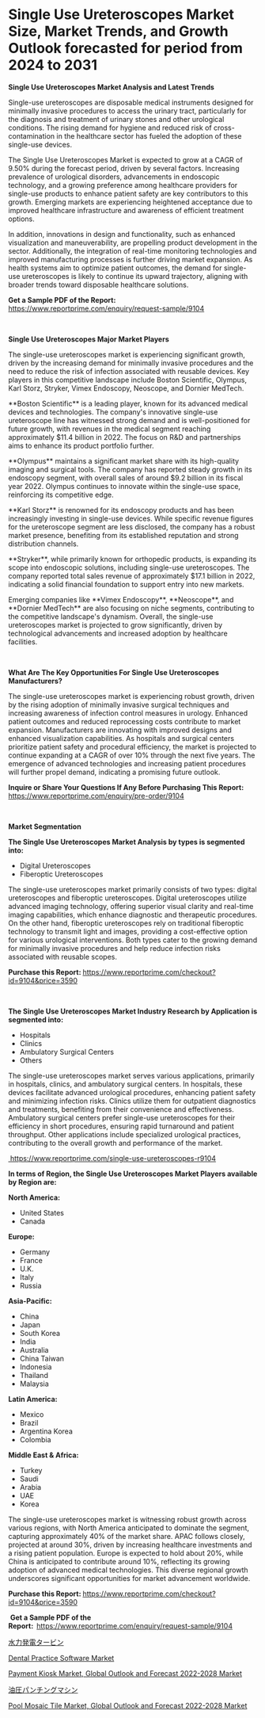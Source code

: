 <p><h1>Single Use Ureteroscopes Market Size, Market Trends, and Growth Outlook forecasted for period from 2024 to 2031</h1></p><p><strong>Single Use Ureteroscopes Market Analysis and Latest Trends</strong></p>
<p><p>Single-use ureteroscopes are disposable medical instruments designed for minimally invasive procedures to access the urinary tract, particularly for the diagnosis and treatment of urinary stones and other urological conditions. The rising demand for hygiene and reduced risk of cross-contamination in the healthcare sector has fueled the adoption of these single-use devices. </p><p>The Single Use Ureteroscopes Market is expected to grow at a CAGR of 9.50% during the forecast period, driven by several factors. Increasing prevalence of urological disorders, advancements in endoscopic technology, and a growing preference among healthcare providers for single-use products to enhance patient safety are key contributors to this growth. Emerging markets are experiencing heightened acceptance due to improved healthcare infrastructure and awareness of efficient treatment options. </p><p>In addition, innovations in design and functionality, such as enhanced visualization and maneuverability, are propelling product development in the sector. Additionally, the integration of real-time monitoring technologies and improved manufacturing processes is further driving market expansion. As health systems aim to optimize patient outcomes, the demand for single-use ureteroscopes is likely to continue its upward trajectory, aligning with broader trends toward disposable healthcare solutions.</p></p>
<p><strong>Get a Sample PDF of the Report:&nbsp;</strong> <a href="https://www.reportprime.com/enquiry/request-sample/9104">https://www.reportprime.com/enquiry/request-sample/9104</a></p>
<p>&nbsp;</p>
<p><strong>Single Use Ureteroscopes Major Market Players</strong></p>
<p><p>The single-use ureteroscopes market is experiencing significant growth, driven by the increasing demand for minimally invasive procedures and the need to reduce the risk of infection associated with reusable devices. Key players in this competitive landscape include Boston Scientific, Olympus, Karl Storz, Stryker, Vimex Endoscopy, Neoscope, and Dornier MedTech.</p><p>**Boston Scientific** is a leading player, known for its advanced medical devices and technologies. The company's innovative single-use ureteroscope line has witnessed strong demand and is well-positioned for future growth, with revenues in the medical segment reaching approximately $11.4 billion in 2022. The focus on R&D and partnerships aims to enhance its product portfolio further.</p><p>**Olympus** maintains a significant market share with its high-quality imaging and surgical tools. The company has reported steady growth in its endoscopy segment, with overall sales of around $9.2 billion in its fiscal year 2022. Olympus continues to innovate within the single-use space, reinforcing its competitive edge.</p><p>**Karl Storz** is renowned for its endoscopy products and has been increasingly investing in single-use devices. While specific revenue figures for the ureteroscope segment are less disclosed, the company has a robust market presence, benefiting from its established reputation and strong distribution channels.</p><p>**Stryker**, while primarily known for orthopedic products, is expanding its scope into endoscopic solutions, including single-use ureteroscopes. The company reported total sales revenue of approximately $17.1 billion in 2022, indicating a solid financial foundation to support entry into new markets.</p><p>Emerging companies like **Vimex Endoscopy**, **Neoscope**, and **Dornier MedTech** are also focusing on niche segments, contributing to the competitive landscape's dynamism. Overall, the single-use ureteroscopes market is projected to grow significantly, driven by technological advancements and increased adoption by healthcare facilities.</p></p>
<p>&nbsp;</p>
<p><strong>What Are The Key Opportunities For Single Use Ureteroscopes Manufacturers?</strong></p>
<p><p>The single-use ureteroscopes market is experiencing robust growth, driven by the rising adoption of minimally invasive surgical techniques and increasing awareness of infection control measures in urology. Enhanced patient outcomes and reduced reprocessing costs contribute to market expansion. Manufacturers are innovating with improved designs and enhanced visualization capabilities. As hospitals and surgical centers prioritize patient safety and procedural efficiency, the market is projected to continue expanding at a CAGR of over 10% through the next five years. The emergence of advanced technologies and increasing patient procedures will further propel demand, indicating a promising future outlook.</p></p>
<p><strong>Inquire or Share Your Questions If Any Before Purchasing This Report:</strong> <a href="https://www.reportprime.com/enquiry/pre-order/9104">https://www.reportprime.com/enquiry/pre-order/9104</a></p>
<p>&nbsp;</p>
<p><strong>Market Segmentation</strong></p>
<p><strong>The Single Use Ureteroscopes Market Analysis by types is segmented into:</strong></p>
<p><ul><li>Digital Ureteroscopes</li><li>Fiberoptic Ureteroscopes</li></ul></p>
<p><p>The single-use ureteroscopes market primarily consists of two types: digital ureteroscopes and fiberoptic ureteroscopes. Digital ureteroscopes utilize advanced imaging technology, offering superior visual clarity and real-time imaging capabilities, which enhance diagnostic and therapeutic procedures. On the other hand, fiberoptic ureteroscopes rely on traditional fiberoptic technology to transmit light and images, providing a cost-effective option for various urological interventions. Both types cater to the growing demand for minimally invasive procedures and help reduce infection risks associated with reusable scopes.</p></p>
<p><strong>Purchase this Report:&nbsp;</strong><a href="https://www.reportprime.com/checkout?id=9104&price=3590">https://www.reportprime.com/checkout?id=9104&price=3590</a></p>
<p>&nbsp;</p>
<p><strong>The Single Use Ureteroscopes Market Industry Research by Application is segmented into:</strong></p>
<p><ul><li>Hospitals</li><li>Clinics</li><li>Ambulatory Surgical Centers</li><li>Others</li></ul></p>
<p><p>The single-use ureteroscopes market serves various applications, primarily in hospitals, clinics, and ambulatory surgical centers. In hospitals, these devices facilitate advanced urological procedures, enhancing patient safety and minimizing infection risks. Clinics utilize them for outpatient diagnostics and treatments, benefiting from their convenience and effectiveness. Ambulatory surgical centers prefer single-use ureteroscopes for their efficiency in short procedures, ensuring rapid turnaround and patient throughput. Other applications include specialized urological practices, contributing to the overall growth and performance of the market.</p></p>
<p><a href="https://www.reportprime.com/single-use-ureteroscopes-r9104">&nbsp;https://www.reportprime.com/single-use-ureteroscopes-r9104</a></p>
<p><strong>In terms of Region, the Single Use Ureteroscopes Market Players available by Region are:</strong></p>
<p>
    <p> <strong> North America: </strong>
        <ul>
            <li>United States</li>
            <li>Canada</li>
        </ul>
        </p> 
    <p> <strong> Europe: </strong>
        <ul>
            <li>Germany</li>
            <li>France</li>
            <li>U.K.</li>
            <li>Italy</li>
            <li>Russia</li>
        </ul>
        </p> 
    <p> <strong> Asia-Pacific: </strong>
        <ul>
            <li>China</li>
            <li>Japan</li>
            <li>South Korea</li>
            <li>India</li>
            <li>Australia</li>
            <li>China Taiwan</li>
            <li>Indonesia</li>
            <li>Thailand</li>
            <li>Malaysia</li>
        </ul>
        </p> 
    <p> <strong> Latin America: </strong>
        <ul>
            <li>Mexico</li>
            <li>Brazil</li>
            <li>Argentina Korea</li>
            <li>Colombia</li>
        </ul>
        </p> 
    <p> <strong> Middle East & Africa: </strong>
        <ul>
            <li>Turkey</li>
            <li>Saudi</li>
            <li>Arabia</li>
            <li>UAE</li>
            <li>Korea</li>
        </ul>
    </p>
    </p>
<p><p>The single-use ureteroscopes market is witnessing robust growth across various regions, with North America anticipated to dominate the segment, capturing approximately 40% of the market share. APAC follows closely, projected at around 30%, driven by increasing healthcare investments and a rising patient population. Europe is expected to hold about 20%, while China is anticipated to contribute around 10%, reflecting its growing adoption of advanced medical technologies. This diverse regional growth underscores significant opportunities for market advancement worldwide.</p></p>
<p><strong>Purchase this Report: </strong><a href="https://www.reportprime.com/checkout?id=9104&price=3590">https://www.reportprime.com/checkout?id=9104&price=3590</a></p>
<p>&nbsp;<strong>Get a Sample PDF of the Report:&nbsp;&nbsp;</strong><a href="https://www.reportprime.com/enquiry/request-sample/9104">https://www.reportprime.com/enquiry/request-sample/9104</a></p>
<p><strong></strong></p>
<p><p><a href="https://medium.com/@charm854/hydropower-turbines-market-%E3%81%AE%E3%82%B0%E3%83%AD%E3%83%BC%E3%83%90%E3%83%AB%E5%B8%82%E5%A0%B4%E6%A6%82%E8%A6%81%E3%81%AF-%E4%B8%96%E7%95%8C%E3%81%8A%E3%82%88%E3%81%B3%E4%B8%BB%E8%A6%81%E5%B8%82%E5%A0%B4%E3%81%AB%E3%81%8A%E3%81%91%E3%82%8B%E6%A5%AD%E7%95%8C%E3%81%AB%E5%BD%B1%E9%9F%BF%E3%82%92%E4%B8%8E%E3%81%88%E3%82%8B%E4%B8%BB%E8%A6%81%E3%81%AA%E3%83%88%E3%83%AC%E3%83%B3%E3%83%89%E3%81%AB%E3%81%A4%E3%81%84%E3%81%A6-%E7%8B%AC%E8%87%AA%E3%81%AE%E8%A6%96%E7%82%B9%E3%82%92%E6%8F%90%E4%BE%9B%E3%81%97%E3%81%BE%E3%81%99-b557e1d824f1">水力発電タービン</a></p><p><a href="https://www.linkedin.com/pulse/market-dynamics-future-trends-global-dental-practice-smadf?trackingId=kiwCbmZQSeKGw6zslAw8cQ%3D%3D">Dental Practice Software Market</a></p><p><a href="https://medium.com/@kathleenjacksond65/global-payment-kiosk-market-global-outlook-and-forecast-2022-2028-market-trends-and-innovations-a-faba34afc155">Payment Kiosk Market, Global Outlook and Forecast 2022-2028 Market</a></p><p><a href="https://medium.com/@charm854/hydraulic-punching-machine-market-%E3%81%AF-%E3%82%B3%E3%82%B9%E3%83%88%E7%AE%A1%E7%90%86%E3%81%A8%E5%8A%B9%E7%8E%87%E5%90%91%E4%B8%8A%E3%82%92%E5%84%AA%E5%85%88%E3%81%97%E3%81%BE%E3%81%99-%E3%81%95%E3%82%89%E3%81%AB-%E5%A0%B1%E5%91%8A%E6%9B%B8%E3%81%AF%E5%B8%82%E5%A0%B4%E3%81%AE%E9%9C%80%E8%A6%81%E9%9D%A2%E3%81%A8%E4%BE%9B%E7%B5%A6%E9%9D%A2%E3%81%AE%E4%B8%A1%E6%96%B9%E3%82%92%E3%82%AB%E3%83%90%E3%83%BC%E3%81%97%E3%81%A6%E3%81%84%E3%81%BE%E3%81%99-hydraulic-002015e506a2">油圧パンチングマシン</a></p><p><a href="https://medium.com/@kathleenjacksond65/this-pool-mosaic-tile-market-global-outlook-and-forecast-2022-2028-market-research-report-e2aea6afee30">Pool Mosaic Tile Market, Global Outlook and Forecast 2022-2028 Market</a></p></p>